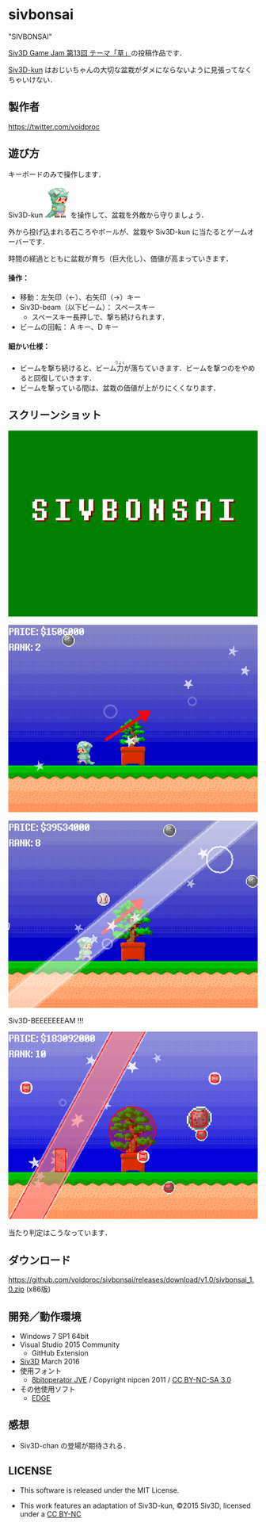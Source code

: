 # sivbonsai

"SIVBONSAI"

[Siv3D Game Jam 第13回 テーマ「草」](http://siv3d-gamejam.hatenablog.com/entry/13)の投稿作品です．

[Siv3D-kun](https://github.com/Siv3D/Reference-JP/wiki/%E3%83%9E%E3%82%B9%E3%82%B3%E3%83%83%E3%83%88%E3%82%AD%E3%83%A3%E3%83%A9%E3%82%AF%E3%82%BF%E3%83%BC) はおじいちゃんの大切な盆栽がダメにならないように見張ってなくちゃいけない．

## 製作者

<https://twitter.com/voidproc>

## 遊び方

キーボードのみで操作します．

Siv3D-kun ![Siv3D-kun](https://raw.githubusercontent.com/voidproc/sivbonsai/master/siv3dkun.gif) を操作して、盆栽を外敵から守りましょう．

外から投げ込まれる石ころやボールが、盆栽や Siv3D-kun に当たるとゲームオーバーです．

時間の経過とともに盆栽が育ち（巨大化し）、価値が高まっていきます．

#### 操作：

* 移動：左矢印（←）、右矢印（→）キー
* Siv3D-beam（以下ビーム）： スペースキー
	* スペースキー長押しで、撃ち続けられます．
* ビームの回転： A キー、D キー

#### 細かい仕様：

* ビームを撃ち続けると、ビーム<ruby>力<rp>（</rp><rt>りょく</rt><rp>）</rp></ruby>が落ちていきます．ビームを撃つのをやめると回復していきます．
* ビームを撃っている間は、盆栽の価値が上がりにくくなります．

## スクリーンショット

![mov](https://raw.githubusercontent.com/voidproc/sivbonsai/master/sivbonsaidemo.gif)

![ss1](https://raw.githubusercontent.com/voidproc/sivbonsai/master/screenshot1.png)

![ss2](https://raw.githubusercontent.com/voidproc/sivbonsai/master/screenshot2.png)

Siv3D-BEEEEEEEAM !!!

![ss2](https://raw.githubusercontent.com/voidproc/sivbonsai/master/collisions.png)

当たり判定はこうなっています．

## ダウンロード

<https://github.com/voidproc/sivbonsai/releases/download/v1.0/sivbonsai_1.0.zip> (x86版)

## 開発／動作環境

* Windows 7 SP1 64bit
* Visual Studio 2015 Community
	* GitHub Extension
* [Siv3D](http://play-siv3d.hateblo.jp/) March 2016
* 使用フォント
	* [8bitoperator JVE](http://fontstruct.com/fontstructions/show/534034/8bitoperator) / Copyright nipcen 2011 / [CC BY-NC-SA 3.0](https://creativecommons.org/licenses/by-nc-sa/3.0/)
* その他使用ソフト
	* [EDGE](http://takabosoft.com/edge)

## 感想

* Siv3D-chan の登場が期待される．

## LICENSE

* This software is released under the MIT License.

* This work features an adaptation of Siv3D-kun, ©2015 Siv3D, licensed under a [CC BY-NC](http://creativecommons.org/licenses/by-nc/4.0/)

